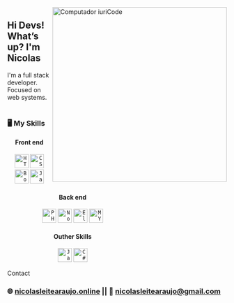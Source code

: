 <img src="https://i.ibb.co/YZGwjsc/Developer-activity-bro.png" min-width="400px" max-width="400px" width="400px" align="right" alt="Computador iuriCode">
<h2 align="left">Hi Devs! What’s up? <strong> I'm Nicolas</strong></h2>
I'm a full stack developer. Focused on web systems.
<br>
<br>
<h3> <strong>🖥️ My Skills </strong></h3>
<div style="left: 50px;width: 300px;"> 
	<center>
		<div class="separator"><h4>Front end</h4></div>
		<p>
			<code><img height="32" src="https://upload.wikimedia.org/wikipedia/commons/thumb/6/61/HTML5_logo_and_wordmark.svg/1200px-HTML5_logo_and_wordmark.svg.png" alt="HTML5"/></code>
			<code><img height="32" src="https://www.logolynx.com/images/logolynx/7e/7eed17a45f24e41077eb7cad1d031492.png" alt="CSS" title="CSS" /></code>
			<code><img height="32" src="https://getbootstrap.com.br/docs/4.1/assets/img/bootstrap-stack.png" alt="Bootstrap" title="Boots" /></code>
			<code><img height="32" src="https://upload.wikimedia.org/wikipedia/commons/thumb/9/99/Unofficial_JavaScript_logo_2.svg/1024px-Unofficial_JavaScript_logo_2.svg.png" alt="Javascript" title="Javascript" /></code>  
		</p>
		<div class="separator"><h4>Back end</h4></div>
		<p>
			<code><img height="32" src="https://upload.wikimedia.org/wikipedia/commons/thumb/2/27/PHP-logo.svg/1200px-PHP-logo.svg.png" alt="PHP" title="PHP" /></code>
			<code><img height="32" src="https://upload.wikimedia.org/wikipedia/commons/thumb/d/d9/Node.js_logo.svg/1200px-Node.js_logo.svg.png" alt="NodeJs" title="NodeJs" /></code>
			<code><img height="32" src="https://elixir-lang.org/images/logo/logo.png" alt="Elixir" title="Elixir" /></code>
			<code><img height="32" src="https://download.logo.wine/logo/MySQL/MySQL-Logo.wine.png" alt="MYSQL" title="Mysql" /></code>   
		</p>
		<div class="separator"><h4>Outher Skills</h4></div>
		<p>
			<code><img height="32" src="https://1000logos.net/wp-content/uploads/2020/09/Java-Logo.png" alt="Java" title="Java" /></code>
			<code><img height="32" src="https://seeklogo.com/images/C/c-sharp-c-logo-02F17714BA-seeklogo.com.png" alt="C#" title="C#" /></code>
		</p>
	</center>
</div>
<div class="separator2">Contact</div>
<h3 align="left">🌐 <a href="http://nicolasleitearaujo.online">nicolasleitearaujo.online</a> || 📧 <a href="mailto:nicolasleitearaujo@gmail.com">nicolasleitearaujo@gmail.com</a></h3>
